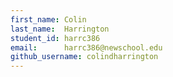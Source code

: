 ```yaml
---
first_name: Colin
last_name:  Harrington
student_id: harrc386
email:      harrc386@newschool.edu
github_username: colindharrington
---
```

